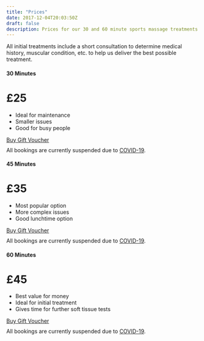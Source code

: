 ```yaml
---
title: "Prices"
date: 2017-12-04T20:03:50Z
draft: false
description: Prices for our 30 and 60 minute sports massage treatments.
---
```


<div class="alert alert-info" role="alert">
  All initial treatments include a short consultation to determine medical history, muscular condition, etc.
   to help us deliver the best possible treatment.
</div>

<div class="container">
  <div class="card-deck mb-3 text-center">
        <div class="card mb-4 box-shadow">
          <div class="card-header">
            <h4 class="my-0 font-weight-normal">30 Minutes</h4>
          </div>
          <div class="card-body">
            <h1 class="card-title pricing-card-title">£25</h1>
            <ul class="list-unstyled mt-3 mb-4">
              <li>Ideal for maintenance</li>
              <li>Smaller issues</li>
              <li>Good for busy people</li>
              <!-- <li>Single muscle</li> -->
            </ul>
            <a class="btn btn-lg btn-block btn-info" href="https://app.acuityscheduling.com/catalog.php?owner=14767332&action=addCart&clear=1&id=548607">Buy Gift Voucher</a>
            <div class="alert alert-danger" role="alert" style="margin-top: 0.7em">
              All bookings are currently suspended due to <a href="/covid-19">COVID-19</a>.
            </div>
            <!-- <a class="btn btn-lg btn-block btn-primary" href="https://vitfitcdf.as.me/schedule.php?appointmentType=4960152">Book Now <br><span style="font-size: 0.7em">at Body Mind Clinic</span></a>
            <a class="btn btn-lg btn-block btn-primary disabled" href="https://vitfitcdf.as.me/schedule.php?appointmentType=10301232">Book Now <br><span style="font-size: 0.7em">at Cyncoed Clinic</span></span></a> -->
          </div>
        </div>
        <div class="card mb-4 box-shadow">
          <div class="card-header">
            <h4 class="my-0 font-weight-normal">45 Minutes</h4>
          </div>
          <div class="card-body">
            <h1 class="card-title pricing-card-title">£35</h1>
            <ul class="list-unstyled mt-3 mb-4">
              <li>Most popular option</li>
              <li>More complex issues</li>
              <li>Good lunchtime option</li>
              <!-- <li>Help center access</li> -->
            </ul>
            <!-- <a class="btn btn-lg btn-block btn-primary" href="https://vitfitcdf.as.me/schedule.php?appointmentType=5000807">Book Now <br><span style="font-size: 0.7em">at Body Mind Clinic</span></a>
            <a class="btn btn-lg btn-block btn-primary" href="https://vitfitcdf.as.me/schedule.php?appointmentType=10301240">Book Now <br><span style="font-size: 0.7em">at Cyncoed Clinic</span></a> -->
            <a class="btn btn-lg btn-block btn-info" href="https://app.acuityscheduling.com/catalog.php?owner=14767332&action=addCart&clear=1&id=548609">Buy Gift Voucher</a>
            <div class="alert alert-danger" role="alert" style="margin-top: 0.7em">
              All bookings are currently suspended due to <a href="/covid-19">COVID-19</a>.
            </div>
          </div>
        </div>
        <div class="card mb-4 box-shadow">
          <div class="card-header">
            <h4 class="my-0 font-weight-normal">60 Minutes</h4>
          </div>
          <div class="card-body">
            <h1 class="card-title pricing-card-title">£45</h1>
            <ul class="list-unstyled mt-3 mb-4">
              <li>Best value for money</li>
              <li>Ideal for initial treatment</li>
              <li>Gives time for further soft tissue tests</li>
              <!-- <li>Help center access</li> -->
            </ul>
            <!-- <a class="btn btn-lg btn-block btn-primary" href="https://vitfitcdf.as.me/schedule.php?appointmentType=4960214">Book Now <br><span style="font-size: 0.7em">at Body Mind Clinic</span></a>
            <a class="btn btn-lg btn-block btn-primary" href="https://vitfitcdf.as.me/schedule.php?appointmentType=10301244">Book Now <br><span style="font-size: 0.7em">at Cyncoed Clinic</span></a> -->
            <a class="btn btn-lg btn-block btn-info" href="https://app.acuityscheduling.com/catalog.php?owner=14767332&action=addCart&clear=1&id=548610">Buy Gift Voucher</a>
            <div class="alert alert-danger" role="alert" style="margin-top: 0.7em">
              All bookings are currently suspended due to <a href="/covid-19">COVID-19</a>.
            </div>
          </div>
        </div>
      </div>
    </div>
